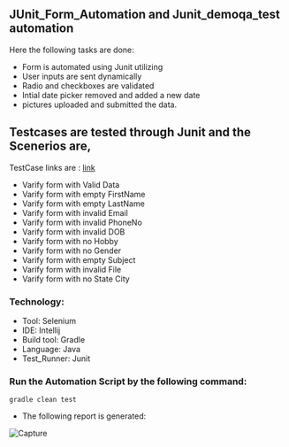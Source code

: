 ## JUnit_Form_Automation and Junit_demoqa_test automation
Here the following tasks are done:
- Form is automated using Junit utilizing 
- User inputs are sent dynamically
- Radio and checkboxes are validated
- Intial date picker removed and added a new date
- pictures uploaded and submitted the data.


## Testcases are tested through Junit and the Scenerios are,

TestCase links are : [link](https://docs.google.com/spreadsheets/d/1E8cdCjJKg039UWqYsYfEiUSxNY9q9FVoiPYAGluIQcY/edit#gid=0) 
- Varify form with Valid Data
- Varify form with empty FirstName
- Varify form with empty LastName
- Varify form with invalid Email
- Varify form with invalid PhoneNo
- Varify form with invalid DOB
- Varify form with no Hobby
- Varify form with no Gender
- Varify form with empty Subject
- Varify form with invalid File
- Varify form with no State City

### Technology: </br>
- Tool: Selenium
- IDE: Intellij
- Build tool: Gradle
- Language: Java
- Test_Runner: Junit
### Run the Automation Script by the following command:
 ```
 gradle clean test 
 ```
- The following report is generated:
   
![Capture](https://user-images.githubusercontent.com/85132422/199065707-9c80e9cc-1315-48e0-9ba5-52d2bf5aae02.PNG)
